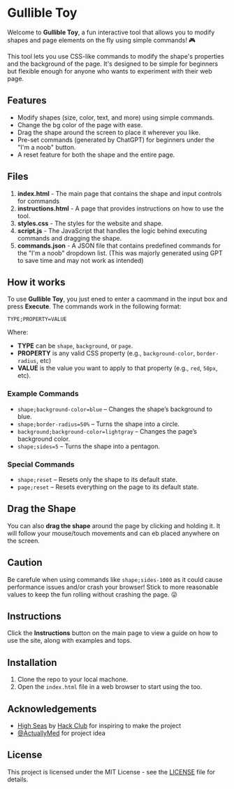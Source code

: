 # Gullible Toy

Welcome to **Gullible Toy**, a fun interactive tool that allows you to modify shapes and page elements on the fly using simple commands! 🎮

This tool lets you use CSS-like commands to modify the shape's properties and the background of the page. It's designed to be simple for beginners but flexible enough for anyone who wants to experiment with their web page.

## Features

- Modify shapes (size, color, text, and more) using simple commands.
- Change the bg color of the page with ease.
- Drag the shape around the screen to place it wherever you like.
- Pre-set commands (generated by ChatGPT) for beginners under the "I'm a noob" button.
- A reset feature for both the shape and the entire page.

## Files

1. **index.html** - The main page that contains the shape and input controls for commands
2. **instructions.html** - A page that provides instructions on how to use the tool.
3. **styles.css** - The styles for the website and shape.
4. **script.js** - The JavaScript that handles the logic behind executing commands and dragging the shape.
5. **commands.json** - A JSON file that contains predefined commands for the "I'm a noob" dropdown list. (This was majorly generated using GPT to save time and may not work as intended)

## How it works

To use **Gullible Toy**, you just ened to enter a caommand in the input box and press **Execute**. The commands work in the following format:

```
TYPE;PROPERTY=VALUE
```

Where:

- **TYPE** can be `shape`, `background`, or `page`.
- **PROPERTY** is any valid CSS property (e.g., `background-color`, `border-radius`, etc)
- **VALUE** is the value you want to apply to that property (e.g., `red`, `50px`, etc).

### Example Commands

- `shape;background-color=blue` – Changes the shape’s background to blue.
- `shape;border-radius=50%` – Turns the shape into a circle.
- `background;background-color=lightgray` – Changes the page’s background color.
- `shape;sides=5` – Turns the shape into a pentagon.

### Special Commands

- `shape;reset` – Resets only the shape to its default state.
- `page;reset` – Resets everything on the page to its default state.

## Drag the Shape

You can also **drag the shape** around the page by clicking and holding it. It will follow your mouse/touch movements and can eb placed anywhere on the screen.

## Caution

Be carefule when using commands like `shape;sides-1000` as it could cause performance issues and/or crash your browser! Stick to more reasonable values to keep the fun rolling without crashing the page. 😜

## Instructions

Click the **Instructions** button on the main page to view a guide on how to use the site, along with examples and tops.

## Installation

1. Clone the repo to your local machone.
2. Open the `index.html` file in a web browser to start using the too.

## Acknowledgements

- [High Seas](https://ahoy.hack.club/1867) by [Hack Club](https://hackclub.com/) for inspiring to make the project
- [@ActuallyMed](https://github.com/ActuallyMed) for project idea

## License

This project is licensed under the MIT License - see the [LICENSE](LICENSE) file for details.
